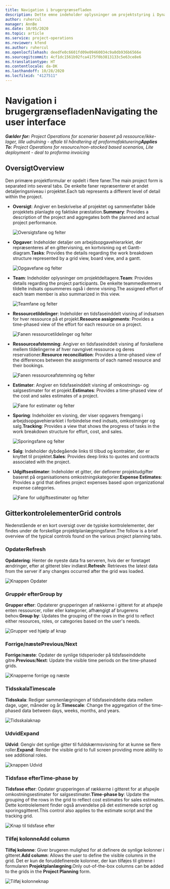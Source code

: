 ```yaml
---
title: Navigation i brugergrænsefladen
description: Dette emne indeholder oplysninger om projektstyring i Dynamics 365 Project-operationer.
author: ruhercul
manager: AnnBe
ms.date: 10/05/2020
ms.topic: article
ms.service: project-operations
ms.reviewer: kfend
ms.author: ruhercul
ms.openlocfilehash: deedfe0c6601fd09e09460034c9a0db936b6566e
ms.sourcegitcommit: 4cf1dc1561b92fca4175f0b3813133c5e63ce8e6
ms.translationtype: HT
ms.contentlocale: da-DK
ms.lasthandoff: 10/28/2020
ms.locfileid: "4127511"
---
```

# <a name="navigating-the-user-interface"></a><span data-ttu-id="88221-103">Navigation i brugergrænsefladen</span><span class="sxs-lookup"><span data-stu-id="88221-103">Navigating the user interface</span></span>

<span data-ttu-id="88221-104">_**Gælder for:** Project Operations for scenarier baseret på ressource/ikke-lager, lille udrulning - aftale til håndtering af proformafakturering_</span><span class="sxs-lookup"><span data-stu-id="88221-104">_**Applies To:** Project Operations for resource/non-stocked based scenarios, Lite deployment - deal to proforma invoicing_</span></span>

## <a name="overview"></a><span data-ttu-id="88221-105">Oversigt</span><span class="sxs-lookup"><span data-stu-id="88221-105">Overview</span></span>

<span data-ttu-id="88221-106">Den primære projektformular er opdelt i flere faner.</span><span class="sxs-lookup"><span data-stu-id="88221-106">The main project form is separated into several tabs.</span></span> <span data-ttu-id="88221-107">De enkelte faner repræsenterer et andet detaljeringsniveau i projektet.</span><span class="sxs-lookup"><span data-stu-id="88221-107">Each tab represents a different level of detail within the project.</span></span>

- <span data-ttu-id="88221-108">**Oversigt**: Angiver en beskrivelse af projektet og sammenfatter både projektets planlagte og faktiske præstation.</span><span class="sxs-lookup"><span data-stu-id="88221-108">**Summary**: Provides a description of the project and aggregates both the planned and actual project performance.</span></span>

    ![Oversigtsfane og felter](media/navigation7.png)

- <span data-ttu-id="88221-110">**Opgaver**: Indeholder detaljer om arbejdsopgavehierarkiet, der repræsenteres af en gittervisning, en kortvisning og et Gantt-diagram.</span><span class="sxs-lookup"><span data-stu-id="88221-110">**Tasks**: Provides the details regarding the work breakdown structure represented by a grid view, board view, and a gantt.</span></span>

    ![Opgavefane og felter](media/navigation8.png)

- <span data-ttu-id="88221-112">**Team**: Indeholder oplysninger om projektdeltagere.</span><span class="sxs-lookup"><span data-stu-id="88221-112">**Team**: Provides details regarding the project participants.</span></span> <span data-ttu-id="88221-113">De enkelte teammedlemmers tildelte indsats opsummeres også i denne visning.</span><span class="sxs-lookup"><span data-stu-id="88221-113">The assigned effort of each team member is also summarized in this view.</span></span>

    ![Teamfane og felter](media/navigation9.png)

- <span data-ttu-id="88221-115">**Ressourcetildelinger**: Indeholder en tidsfaseinddelt visning af indsatsen for hver ressource på et projekt.</span><span class="sxs-lookup"><span data-stu-id="88221-115">**Resource assignments**: Provides a time-phased view of the effort for each resource on a project.</span></span>

    ![Fanen ressourcetildelinger og felter](media/navigation10.png)

- <span data-ttu-id="88221-117">**Ressourceafstemning**: Angiver en tidsfaseinddelt visning af forskellene mellem tildelingerne af hver navngivet ressource og deres reservationer.</span><span class="sxs-lookup"><span data-stu-id="88221-117">**Resource reconciliation**: Provides a time-phased view of the differences between the assignments of each named resource and their bookings.</span></span>

    ![Fanen ressourceafstemning og felter](media/navigation11.png)

- <span data-ttu-id="88221-119">**Estimater**: Angiver en tidsfaseinddelt visning af omkostnings- og salgsestimater for et projekt.</span><span class="sxs-lookup"><span data-stu-id="88221-119">**Estimates**: Provides a time-phased view of the cost and sales estimates of a project.</span></span>

    ![Fane for estimater og felter](media/navigation12.png)

- <span data-ttu-id="88221-121">**Sporing**: Indeholder en visning, der viser opgavers fremgang i arbejdsopgavehierarkiet i forbindelse med indsats, omkostninger og salg.</span><span class="sxs-lookup"><span data-stu-id="88221-121">**Tracking**: Provides a view that shows the progress of tasks in the work breakdown structure for effort, cost, and sales.</span></span>

    ![Sporingsfane og felter](media/navigation13.png)

- <span data-ttu-id="88221-123">**Salg**: Indeholder dybdegående links til tilbud og kontrakter, der er knyttet til projektet.</span><span class="sxs-lookup"><span data-stu-id="88221-123">**Sales**: Provides deep links to quotes and contracts associated with the project.</span></span>

- <span data-ttu-id="88221-124">**Udgiftsestimater**: Indeholder et gitter, der definerer projektudgifter baseret på organisationens omkostningskategorier.</span><span class="sxs-lookup"><span data-stu-id="88221-124">**Expense Estimates**: Provides a grid that defines project expenses based upon organizational expense categories.</span></span>

    ![Fane for udgiftsestimater og felter](media/navigation14.png)

## <a name="grid-controls"></a><span data-ttu-id="88221-126">Gitterkontrolelementer</span><span class="sxs-lookup"><span data-stu-id="88221-126">Grid controls</span></span>

<span data-ttu-id="88221-127">Nedenstående er en kort oversigt over de typiske kontrolelementer, der findes under de forskellige projektplanlægningsfaner.</span><span class="sxs-lookup"><span data-stu-id="88221-127">The follow is a brief overview of the typical controls found on the various project planning tabs.</span></span>

### <a name="refresh"></a><span data-ttu-id="88221-128">Opdater</span><span class="sxs-lookup"><span data-stu-id="88221-128">Refresh</span></span>

<span data-ttu-id="88221-129">**Opdatering**: Henter de nyeste data fra serveren, hvis der er foretaget ændringer, efter at gitteret blev indlæst.</span><span class="sxs-lookup"><span data-stu-id="88221-129">**Refresh**: Retrieves the latest data from the server if any changes occurred after the grid was loaded.</span></span>

![Knappen Opdater](media/navigation7.png)

### <a name="group-by"></a><span data-ttu-id="88221-131">Gruppér efter</span><span class="sxs-lookup"><span data-stu-id="88221-131">Group by</span></span>

<span data-ttu-id="88221-132">**Grupper efter**: Opdaterer grupperingen af rækkerne i gitteret for at afspejle enten ressourcer, roller eller kategorier, afhængigt af brugerens behov.</span><span class="sxs-lookup"><span data-stu-id="88221-132">**Group by**: Updates the grouping of the rows in the grid to reflect either resources, roles, or categories based on the user's needs.</span></span>

![Grupper ved hjælp af knap](media/navigation6.png)

### <a name="previousnext"></a><span data-ttu-id="88221-134">Forrige/næste</span><span class="sxs-lookup"><span data-stu-id="88221-134">Previous/Next</span></span>

<span data-ttu-id="88221-135">**Forrige**/**næste**: Opdater de synlige tidsperioder på tidsfaseinddelte gitre.</span><span class="sxs-lookup"><span data-stu-id="88221-135">**Previous**/**Next**: Update the visible time periods on the time-phased grids.</span></span>

![Knapperne forrige og næste](media/navigation2.png)

### <a name="timescale"></a><span data-ttu-id="88221-137">Tidsskala</span><span class="sxs-lookup"><span data-stu-id="88221-137">Timescale</span></span>

<span data-ttu-id="88221-138">**Tidsskala**: Rediger sammenlægningen af tidsfaseinddelte data mellem dage, uger, måneder og år.</span><span class="sxs-lookup"><span data-stu-id="88221-138">**Timescale**: Change the aggregation of the time-phased data between days, weeks, months, and years.</span></span>

![Tidsskalaknap](media/navigation3.png)

### <a name="expand"></a><span data-ttu-id="88221-140">Udvid</span><span class="sxs-lookup"><span data-stu-id="88221-140">Expand</span></span>

<span data-ttu-id="88221-141">**Udvid**: Gengiv det synlige gitter til fuldskærmsvisning for at kunne se flere roller.</span><span class="sxs-lookup"><span data-stu-id="88221-141">**Expand**: Render the visible grid to full screen providing more ability to see additional roles.</span></span>

![knappen Udvid](media/navigation4.png)

### <a name="time-phase-by"></a><span data-ttu-id="88221-143">Tidsfase efter</span><span class="sxs-lookup"><span data-stu-id="88221-143">Time-phase by</span></span>

<span data-ttu-id="88221-144">**Tidsfase efter**: Opdater grupperingen af rækkerne i gitteret for at afspejle omkostningsestimater for salgsestimater.</span><span class="sxs-lookup"><span data-stu-id="88221-144">**Time-phase by**: Update the grouping of the rows in the grid to reflect cost estimates for sales estimates.</span></span> <span data-ttu-id="88221-145">Dette kontrolelement finder også anvendelse på det estimerede script og sporingsgitteret.</span><span class="sxs-lookup"><span data-stu-id="88221-145">This control also applies to the estimate script and the tracking grid.</span></span>

![Knap til tidsfase efter](media/navigation0.png)

### <a name="add-column"></a><span data-ttu-id="88221-147">Tilføj kolonne</span><span class="sxs-lookup"><span data-stu-id="88221-147">Add column</span></span>

<span data-ttu-id="88221-148">**Tilføj kolonne**: Giver brugeren mulighed for at definere de synlige kolonner i gitteret.</span><span class="sxs-lookup"><span data-stu-id="88221-148">**Add column**: Allows the user to define the visible columns in the grid.</span></span> <span data-ttu-id="88221-149">Det er kun de foruddefinerede kolonner, der kan tilføjes til gitrene i formularen **Projektplanlægning**.</span><span class="sxs-lookup"><span data-stu-id="88221-149">Only out-of-the-box columns can be added to the grids in the **Project Planning** form.</span></span>

![Tilføj kolonneknap](media/navigation5.png)
